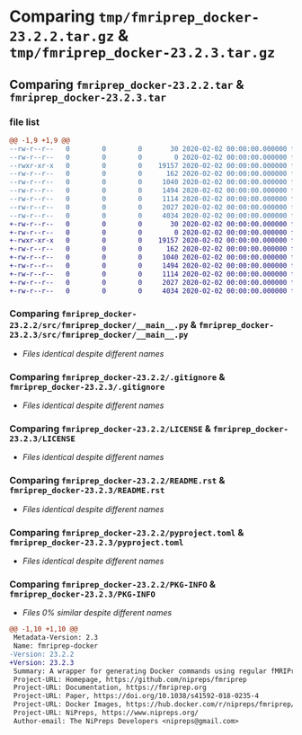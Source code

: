 # Comparing `tmp/fmriprep_docker-23.2.2.tar.gz` & `tmp/fmriprep_docker-23.2.3.tar.gz`

## Comparing `fmriprep_docker-23.2.2.tar` & `fmriprep_docker-23.2.3.tar`

### file list

```diff
@@ -1,9 +1,9 @@
--rw-r--r--   0        0        0       30 2020-02-02 00:00:00.000000 fmriprep_docker-23.2.2/.flake8
--rw-r--r--   0        0        0        0 2020-02-02 00:00:00.000000 fmriprep_docker-23.2.2/src/fmriprep_docker/__init__.py
--rwxr-xr-x   0        0        0    19157 2020-02-02 00:00:00.000000 fmriprep_docker-23.2.2/src/fmriprep_docker/__main__.py
--rw-r--r--   0        0        0      162 2020-02-02 00:00:00.000000 fmriprep_docker-23.2.2/src/fmriprep_docker/_version.py
--rw-r--r--   0        0        0     1040 2020-02-02 00:00:00.000000 fmriprep_docker-23.2.2/.gitignore
--rw-r--r--   0        0        0     1494 2020-02-02 00:00:00.000000 fmriprep_docker-23.2.2/LICENSE
--rw-r--r--   0        0        0     1114 2020-02-02 00:00:00.000000 fmriprep_docker-23.2.2/README.rst
--rw-r--r--   0        0        0     2027 2020-02-02 00:00:00.000000 fmriprep_docker-23.2.2/pyproject.toml
--rw-r--r--   0        0        0     4034 2020-02-02 00:00:00.000000 fmriprep_docker-23.2.2/PKG-INFO
+-rw-r--r--   0        0        0       30 2020-02-02 00:00:00.000000 fmriprep_docker-23.2.3/.flake8
+-rw-r--r--   0        0        0        0 2020-02-02 00:00:00.000000 fmriprep_docker-23.2.3/src/fmriprep_docker/__init__.py
+-rwxr-xr-x   0        0        0    19157 2020-02-02 00:00:00.000000 fmriprep_docker-23.2.3/src/fmriprep_docker/__main__.py
+-rw-r--r--   0        0        0      162 2020-02-02 00:00:00.000000 fmriprep_docker-23.2.3/src/fmriprep_docker/_version.py
+-rw-r--r--   0        0        0     1040 2020-02-02 00:00:00.000000 fmriprep_docker-23.2.3/.gitignore
+-rw-r--r--   0        0        0     1494 2020-02-02 00:00:00.000000 fmriprep_docker-23.2.3/LICENSE
+-rw-r--r--   0        0        0     1114 2020-02-02 00:00:00.000000 fmriprep_docker-23.2.3/README.rst
+-rw-r--r--   0        0        0     2027 2020-02-02 00:00:00.000000 fmriprep_docker-23.2.3/pyproject.toml
+-rw-r--r--   0        0        0     4034 2020-02-02 00:00:00.000000 fmriprep_docker-23.2.3/PKG-INFO
```

### Comparing `fmriprep_docker-23.2.2/src/fmriprep_docker/__main__.py` & `fmriprep_docker-23.2.3/src/fmriprep_docker/__main__.py`

 * *Files identical despite different names*

### Comparing `fmriprep_docker-23.2.2/.gitignore` & `fmriprep_docker-23.2.3/.gitignore`

 * *Files identical despite different names*

### Comparing `fmriprep_docker-23.2.2/LICENSE` & `fmriprep_docker-23.2.3/LICENSE`

 * *Files identical despite different names*

### Comparing `fmriprep_docker-23.2.2/README.rst` & `fmriprep_docker-23.2.3/README.rst`

 * *Files identical despite different names*

### Comparing `fmriprep_docker-23.2.2/pyproject.toml` & `fmriprep_docker-23.2.3/pyproject.toml`

 * *Files identical despite different names*

### Comparing `fmriprep_docker-23.2.2/PKG-INFO` & `fmriprep_docker-23.2.3/PKG-INFO`

 * *Files 0% similar despite different names*

```diff
@@ -1,10 +1,10 @@
 Metadata-Version: 2.3
 Name: fmriprep-docker
-Version: 23.2.2
+Version: 23.2.3
 Summary: A wrapper for generating Docker commands using regular fMRIPrep syntax
 Project-URL: Homepage, https://github.com/nipreps/fmriprep
 Project-URL: Documentation, https://fmriprep.org
 Project-URL: Paper, https://doi.org/10.1038/s41592-018-0235-4
 Project-URL: Docker Images, https://hub.docker.com/r/nipreps/fmriprep/tags/
 Project-URL: NiPreps, https://www.nipreps.org/
 Author-email: The NiPreps Developers <nipreps@gmail.com>
```

